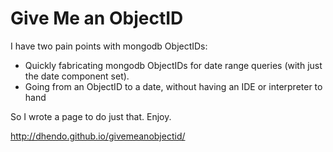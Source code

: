 Give Me an ObjectID
================

I have two pain points with mongodb ObjectIDs:
- Quickly fabricating mongodb ObjectIDs for date range queries (with just the date component set).
- Going from an ObjectID to a date, without having an IDE or interpreter to hand

So I wrote a page to do just that. Enjoy.

http://dhendo.github.io/givemeanobjectid/
